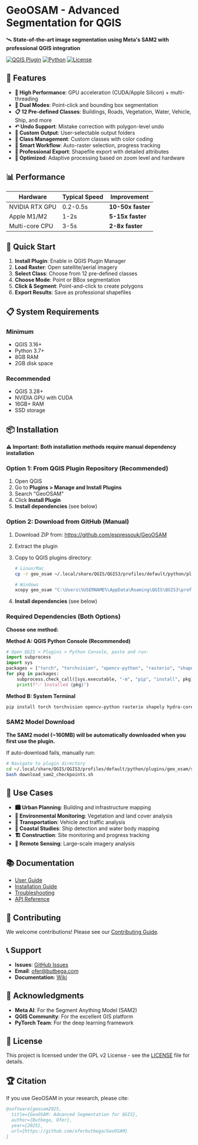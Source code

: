 # GeoOSAM - Advanced Segmentation for QGIS

🛰️ **State-of-the-art image segmentation using Meta's SAM2 with professional QGIS integration**

[![QGIS Plugin](https://img.shields.io/badge/QGIS-Plugin-green)](https://plugins.qgis.org)
[![Python](https://img.shields.io/badge/Python-3.7+-blue)](https://python.org)
[![License](https://img.shields.io/badge/License-GPL%20v2-blue.svg)](LICENSE)

## 🌟 Features

- **🚀 High Performance**: GPU acceleration (CUDA/Apple Silicon) + multi-threading
- **🎯 Dual Modes**: Point-click and bounding box segmentation
- **📋 12 Pre-defined Classes**: Buildings, Roads, Vegetation, Water, Vehicle, Ship, and more
- **↶ Undo Support**: Mistake correction with polygon-level undo
- **📁 Custom Output**: User-selectable output folders
- **🎨 Class Management**: Custom classes with color coding
- **📡 Smart Workflow**: Auto-raster selection, progress tracking
- **💾 Professional Export**: Shapefile export with detailed attributes
- **🔧 Optimized**: Adaptive processing based on zoom level and hardware

## 📊 Performance

| Hardware       | Typical Speed | Improvement       |
| -------------- | ------------- | ----------------- |
| NVIDIA RTX GPU | 0.2-0.5s      | **10-50x faster** |
| Apple M1/M2    | 1-2s          | **5-15x faster**  |
| Multi-core CPU | 3-5s          | **2-8x faster**   |

## 🚀 Quick Start

1. **Install Plugin**: Enable in QGIS Plugin Manager
2. **Load Raster**: Open satellite/aerial imagery
3. **Select Class**: Choose from 12 pre-defined classes
4. **Choose Mode**: Point or BBox segmentation
5. **Click & Segment**: Point-and-click to create polygons
6. **Export Results**: Save as professional shapefiles

## 📋 System Requirements

### Minimum

- QGIS 3.16+
- Python 3.7+
- 8GB RAM
- 2GB disk space

### Recommended

- QGIS 3.28+
- NVIDIA GPU with CUDA
- 16GB+ RAM
- SSD storage

## 📦 Installation

**⚠️ Important: Both installation methods require manual dependency installation**

### Option 1: From QGIS Plugin Repository (Recommended)

1. Open QGIS
2. Go to **Plugins > Manage and Install Plugins**
3. Search "GeoOSAM"
4. Click **Install Plugin**
5. **Install dependencies** (see below)

### Option 2: Download from GitHub (Manual)

1. Download ZIP from: https://github.com/espressouk/GeoOSAM
2. Extract the plugin
3. Copy to QGIS plugins directory:

   ```bash
   # Linux/Mac
   cp -r geo_osam ~/.local/share/QGIS/QGIS3/profiles/default/python/plugins/

   # Windows
   xcopy geo_osam "C:\Users\%USERNAME%\AppData\Roaming\QGIS\QGIS3\profiles\default\python\plugins\geo_osam" /E /I
   ```

4. **Install dependencies** (see below)

### Required Dependencies (Both Options)

**Choose one method:**

**Method A: QGIS Python Console (Recommended)**

```python
# Open QGIS > Plugins > Python Console, paste and run:
import subprocess
import sys
packages = ["torch", "torchvision", "opencv-python", "rasterio", "shapely", "hydra-core"]
for pkg in packages:
    subprocess.check_call([sys.executable, "-m", "pip", "install", pkg])
    print(f"✅ Installed {pkg}")
```

**Method B: System Terminal**

```bash
pip install torch torchvision opencv-python rasterio shapely hydra-core
```

### SAM2 Model Download

**The SAM2 model (~160MB) will be automatically downloaded when you first use the plugin.**

If auto-download fails, manually run:

```bash
# Navigate to plugin directory
cd ~/.local/share/QGIS/QGIS3/profiles/default/python/plugins/geo_osam/sam2/checkpoints/
bash download_sam2_checkpoints.sh
```

## 🎯 Use Cases

- **🏙️ Urban Planning**: Building and infrastructure mapping
- **🌱 Environmental Monitoring**: Vegetation and land cover analysis
- **🚗 Transportation**: Vehicle and traffic analysis
- **🌊 Coastal Studies**: Ship detection and water body mapping
- **🏗️ Construction**: Site monitoring and progress tracking
- **📡 Remote Sensing**: Large-scale imagery analysis

## 📚 Documentation

- [User Guide](docs/user_guide.md)
- [Installation Guide](docs/installation.md)
- [Troubleshooting](docs/troubleshooting.md)
- [API Reference](docs/api.md)

## 🤝 Contributing

We welcome contributions! Please see our [Contributing Guide](CONTRIBUTING.md).

## 📞 Support

- **Issues**: [GitHub Issues](https://github.com/oferbutbega/GeoOSAM/issues)
- **Email**: ofer@butbega.com
- **Documentation**: [Wiki](https://github.com/oferbutbega/GeoOSAM/wiki)

## 🙏 Acknowledgments

- **Meta AI**: For the Segment Anything Model (SAM2)
- **QGIS Community**: For the excellent GIS platform
- **PyTorch Team**: For the deep learning framework

## 📄 License

This project is licensed under the GPL v2 License - see the [LICENSE](LICENSE) file for details.

## 🏆 Citation

If you use GeoOSAM in your research, please cite:

```bibtex
@software{geosam2025,
  title={GeoOSAM: Advanced Segmentation for QGIS},
  author={Butbega, Ofer},
  year={2025},
  url={https://github.com/oferbutbega/GeoOSAM}
}
```
